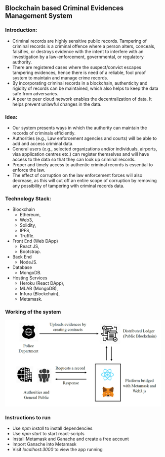 ## Blockchain based Criminal Evidences Management System
### Introduction:
* Criminal records are highly sensitive public records. Tampering of criminal records is a criminal offence where a person alters, conceals, falsifies, or destroys evidence with the intent to interfere with an investigation by a law-enforcement, governmental, or regulatory authority.
* There are registered cases where the suspect/convict escapes tampering evidences, hence there is need of a reliable, fool proof system to maintain and manage crime records.
* By incorporating criminal records in a blockchain, authenticity and rigidity of records can be maintained, which also helps to keep the data safe from adversaries. 
* A peer to peer cloud network enables the decentralization of data. It helps prevent unlawful changes in the data.
### Idea:
* Our system presents ways in which the authority can maintain the records of criminals efficiently.
* Authorities (e.g., Law enforcement agencies and courts) will be able to add and access criminal data. 
* General users (e.g., selected organizations and/or individuals, airports, visa application centres etc.) can register themselves and will have access to the data so that they can look up criminal records. 
* Proper and timely access to authentic criminal records is essential to enforce the law. 
* The effect of corruption on the law enforcement forces will also decrease, as this will cut off an entire scope of corruption by removing any possibility of tampering with criminal records data.
### Technology Stack:
* Blockchain
    * Ethereum, 
    * Web3, 
    * Solidity,
    * IPFS,
    * Truffle.
* Front End (Web DApp)
    * React JS, 
    * Bootstrap.
* Back End
    * NodeJS.
* Database
    * MongoDB.
* Hosting Services
    * Heroku (React DApp),
    * MLAB (MongoDB),
    * Infura (Blockchain),
    * Metamask.
### Working of the system

![Working](/images/block.PNG)

### Instructions to run

- Use *npm install* to install dependencies
- Use *npm start* to start react-scripts
- Install Metamask and Ganache and create a free account
- Import Ganache into Metamask
- Visit *localhost:3000* to view the app running
